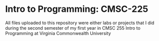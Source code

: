 # Intro to Programming: CMSC-225
All files uploaded to this repository were either labs or projects that I did during the second semester of my first year in CMSC 255 Intro to Programming at Virginia Commonwealth University
